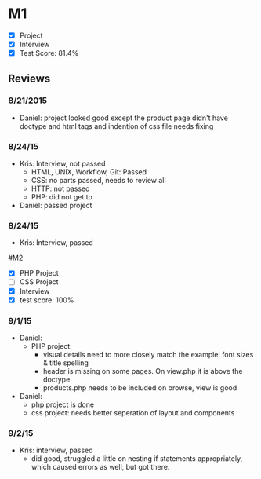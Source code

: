 # M1

- [x] Project
- [x] Interview
- [x] Test Score: 81.4%

## Reviews

### 8/21/2015
- Daniel: project looked good except the product page didn't have doctype and html tags and indention of css file needs fixing

### 8/24/15
- Kris: Interview, not passed
  - HTML, UNIX, Workflow, Git: Passed
  - CSS: no parts passed, needs to review all
  - HTTP: not passed
  - PHP: did not get to
- Daniel: passed project

### 8/24/15
- Kris: Interview, passed

#M2
- [x] PHP Project
- [ ] CSS Project
- [x] Interview
- [x] test score: 100%

### 9/1/15
- Daniel:
  - PHP project:
    - visual details need to more closely match the example: font sizes & title spelling
    - header is missing on some pages. On view.php it is above the doctype
    - products.php needs to be included on browse, view is good
- Daniel:
  - php project is done
  - css project: needs better seperation of layout and components
  
### 9/2/15
- Kris: interview, passed
  - did good, struggled a little on nesting if statements appropriately, which caused errors as well, but got there. 

